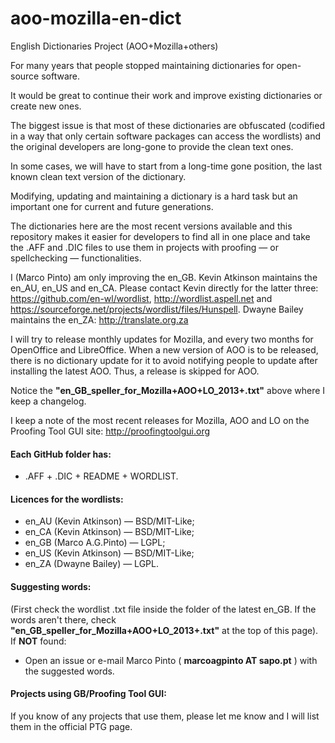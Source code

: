 aoo-mozilla-en-dict
===================

English Dictionaries Project (AOO+Mozilla+others)

For many years that people stopped maintaining dictionaries for open-source software.

It would be great to continue their work and improve existing dictionaries or create new ones.

The biggest issue is that most of these dictionaries are obfuscated (codified in a way that only certain software packages can access the wordlists) and the original developers are long-gone to provide the clean text ones.

In some cases, we will have to start from a long-time gone position, the last known clean text version of the dictionary.

Modifying, updating and maintaining a dictionary is a hard task but an important one for current and future generations.

The dictionaries here are the most recent versions available and this repository makes it easier for developers to find all in one place and take the .AFF and .DIC files to use them in projects with proofing — or spellchecking — functionalities.

I (Marco Pinto) am only improving the en_GB. Kevin Atkinson maintains the en_AU, en_US and en_CA. Please contact Kevin directly for the latter three: https://github.com/en-wl/wordlist, http://wordlist.aspell.net and https://sourceforge.net/projects/wordlist/files/Hunspell. Dwayne Bailey maintains the en_ZA: http://translate.org.za

I will try to release monthly updates for Mozilla, and every two months for OpenOffice and LibreOffice. When a new version of AOO is to be released, there is no dictionary update for it to avoid notifying people to update after installing the latest AOO. Thus, a release is skipped for AOO.

Notice the <B>"en_GB_speller_for_Mozilla+AOO+LO_2013+.txt"</B> above where I keep a changelog.

I keep a note of the most recent releases for Mozilla, AOO and LO on the Proofing Tool GUI site: http://proofingtoolgui.org


#### Each GitHub folder has:
* .AFF + .DIC + README + WORDLIST.  
  
  
#### Licences for the wordlists:
* en_AU (Kevin Atkinson) — BSD/MIT-Like;
* en_CA (Kevin Atkinson) — BSD/MIT-Like;
* en_GB (Marco A.G.Pinto) — LGPL;
* en_US (Kevin Atkinson) — BSD/MIT-Like;
* en_ZA (Dwayne Bailey) — LGPL. 
  

#### Suggesting words:

(First check the wordlist .txt file inside the folder of the latest en_GB. If the words aren't there, check <B>"en_GB_speller_for_Mozilla+AOO+LO_2013+.txt"</B> at the top of this page).  
If <B>NOT</B> found:
* Open an issue or e-mail Marco Pinto ( <B>marcoagpinto AT sapo.pt</B> ) with the suggested words.
  

#### Projects using GB/Proofing Tool GUI:

If you know of any projects that use them, please let me know and I will list them in the official PTG page.
